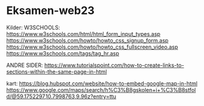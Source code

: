# Eksamen-web23

Kilder:
W3SCHOOLS:
https://www.w3schools.com/html/html_form_input_types.asp
https://www.w3schools.com/howto/howto_css_signup_form.asp
https://www.w3schools.com/howto/howto_css_fullscreen_video.asp
https://www.w3schools.com/tags/tag_hr.asp

ANDRE SIDER:
https://www.tutorialspoint.com/how-to-create-links-to-sections-within-the-same-page-in-html

kart:
https://blog.hubspot.com/website/how-to-embed-google-map-in-html
https://www.google.com/maps/search/h%C3%B8gskolen+i+%C3%B8stfold/@59.1752297,10.7998763,9.96z?entry=ttu 
